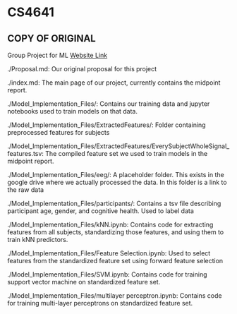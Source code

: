 # CS4641
## COPY OF ORIGINAL
Group Project for ML
[Website Link](https://jenniferfenton.github.io/mlproject-public/)

./Proposal.md: Our original proposal for this project

./index.md: The main page of our project, currently contains the midpoint report.

./Model_Implementation_Files/: Contains our training data and jupyter notebooks used to train models on that data.

./Model_Implementation_Files/ExtractedFeatures/: Folder containing preprocessed features for subjects

./Model_Implementation_Files/ExtractedFeatures/EverySubjectWholeSignal_features.tsv: The compiled feature set we used to train models in the midpoint report.

./Model_Implementation_Files/eeg/: A placeholder folder. This exists in the google drive where we actually processed the data. In this folder is a link to the raw data

./Model_Implementation_Files/participants/: Contains a tsv file describing participant age, gender, and cognitive health. Used to label data

./Model_Implementation_Files/kNN.ipynb: Contains code for extracting features from all subjects, standardizing those features, and using them to train kNN predictors.

./Model_Implementation_Files/Feature Selection.ipynb: Used to select features from the standardized feature set using forward feature selection

./Model_Implementation_Files/SVM.ipynb: Contains code for training support vector machine on standardized feature set. 

./Model_Implementation_Files/multilayer perceptron.ipynb: Contains code for training multi-layer perceptrons on standardized feature set. 
